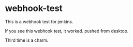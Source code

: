 # webhook-test
This is a webhook test for jenkins.

If you see this webhook test, it worked.
pushed from desktop.


Third time is a charm.
